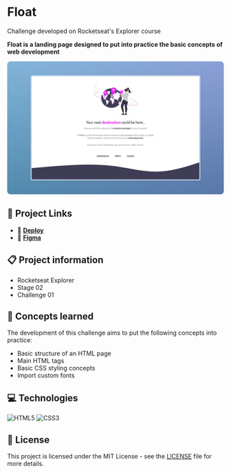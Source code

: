 # Float

Challenge developed on Rocketseat's Explorer course

**Float is a landing page designed to put into practice the basic concepts of web development**

![Float project screenshot](./.github/screenshot.png)

## 🔗 Project Links

- 🚀 [**Deploy**](https://emanueltavecia.github.io/float)
- 🎨 [**Figma**](https://www.figma.com/file/waisYRoNzeBgIxOyrz0b2R/Projeto01-Extra/duplicate)

## 📋 Project information

- Rocketseat Explorer
- Stage 02
- Challenge 01

## 🧠 Concepts learned

The development of this challenge aims to put the following concepts into practice:

- Basic structure of an HTML page
- Main HTML tags
- Basic CSS styling concepts
- Import custom fonts

## 💻 Technologies

![HTML5](https://img.shields.io/badge/html5-%23E34F26.svg?style=for-the-badge&logo=html5&logoColor=white)
![CSS3](https://img.shields.io/badge/css3-%231572B6.svg?style=for-the-badge&logo=css3&logoColor=white)

## 📄 License

This project is licensed under the MIT License - see the [LICENSE](./LICENSE) file for more details.
